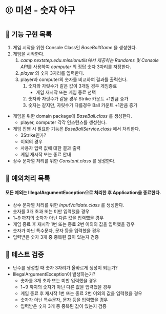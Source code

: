 # ⚾️ 미션 - 숫자 야구

## 📌 기능 구현 목록

1. 게임 시작을 위한 Console Class인 *BaseBallGame* 을 생성한다.
2. 게임을 시작한다.
    1. *camp.nextstep.edu.missionutils에서 제공하는 Randoms 및 Console API*를 사용하여 *computer* 의 정답 숫자 3자리를 저장한다.
    2. *player* 의 숫자 3자리를 입력한다.
    3. player과 computer의 숫자를 비교하여 결과를 출력한다.
        1. 숫자와 자릿수가 같은 값이 3개일 경우 게임종료
            - 게임 재시작 또는 게임 종료 선택
        2. 숫자와 자릿수가 같을 경우 Strike 카운트 +1만큼 증가
        3. 숫자는 같지만, 자릿수가 다를경우 Ball 카운트 +1만큼 증가
- 게임을 위한 domain package에 *BaseBall.class* 를 생성한다.
    - player, computer 각각 인스턴스를 생성한다.
- 게임 진행 시 필요한 기능은 *BaseBallService.class* 에서 처리한다.
  - 3Strike인가?
  - 이외의 경우 
  - 사용자 입력 값에 대한 결과 출력
  - 게임 재시작 또는 종료 안내
- 상수 문자열 처리를 위한 *Constant.class* 를 생성한다.

## 📌 예외처리 목록
#### 모든 예외는 IllegalArgumentException으로 처리한 후 Application을 종료한다.
- 상수 문자열 처리를 위한 *InputValidate.class* 를 생성한다.
- 숫자를 3개 초과 또는 미만 입력했을 경우
- 1~9 까지의 숫자가 아닌 다른 값을 입력했을 경우
- 게임 종료 후 재시작 1번 또는 종료 2번 이외의 값을 입력했을 경우
- 숫자가 아닌 특수문자, 문자 등을 입력했을 경우
- 입력받은 숫자 3개 중 중복된 값이 있는지 검증

## 📌 테스트 검증
- 난수를 생성할 때 숫자 3자리가 올바르게 생성이 되는가?
- IllegalArgumentException이 발생하는가?
    - 숫자를 3개 초과 또는 미만 입력했을 경우
    - 1~9 까지의 숫자가 아닌 다른 값을 입력했을 경우
    - 게임 종료 후 재시작 1번 또는 종료 2번 이외의 값을 입력했을 경우
    - 숫자가 아닌 특수문자, 문자 등을 입력했을 경우
    - 입력받은 숫자 3개 중 중복된 값이 있는지 검증
